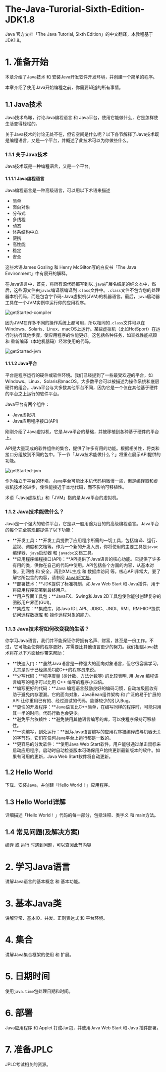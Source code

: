 # The-Java-Turorial-Sixth-Edition-JDK1.8

Java 官方文档「The Java Tutorial, Sixth Edition」的中文翻译，本教程基于JDK1.8。

# 1. 准备开始

本章介绍了Java技术 和 安装Java开发软件开发环境，并创建一个简单的程序。

本章介绍了使用Java开始编程之前，你需要知道的所有事情。

## 1.1 Java技术

Java技术鸟瞰，讨论Java编程语言 和 Java平台，使用它能做什么，它是怎样使生活变得轻松的。

关于Java技术的讨论无处不在，但它空间是什么呢？以下各节解释了Java技术既是编程语言，又是一个平台，并概述了此技术可以为你做些什么。

### 1.1.1 关于Java技术

Java技术既是一种编程语言，又是一个平台。

#### 1.1.1.1 Java编程语言

Java编程语言是一种高级语言，可以用以下术语来描述

- 简单
- 面向对象
- 分布式
- 多线程
- 动态
- 体系结构中立
- 便携
- 高性能
- 稳定
- 安全

这些术语James Gosling 和 Henry McGilton写的白皮书「The Java Environment」中有展开的解释。

在Java语言中，首先，将所有源代码都写到以`.java`扩展名结尾的纯文本中，然后，这些源文件由`javac`编译器编译到`.class`文件中。`.class`文件不包含您的处理器本机代码，而是包含字节码-Java虚拟机(JVM)的机器语言。最后，`java`启动器工具在一个JVM实例中运行你的应用程序。

![getStarted-compiler](./getStarted-compiler.gif)

因为JVM在许多不同的操作系统上都可用，所以相同的`.class`文件可以在Windows、Solaris、Linux、macOS上运行。某些虚拟机（比如HotSport）在运行时执行其他步骤，使应用程序的性能更好。这包括各种任务，如查找性能瓶颈 和 重新编译（本地机器码）经常使用的代码。

![getStarted-jvm](./getStarted-helloworld.gif)

#### 1.1.1.2 Java平台

平台是程序运行的硬件或软件环境。我们已经提到了一些最受欢迎的平台，如Windows、Linux、Solaris和macOS。大多数平台可以被描述为操作系统和底层硬件的组合。Java平台与大多数其他平台不同，因为它是一个仅在其他基于硬件的平台之上运行的软件平台。

Java平台有两个组件：

- Java虚拟机
- Java应用程序接口(API)

刚刚介绍了Java虚拟机，它是Java平台的基础，并被移植到各种基于硬件的平台上。

API是大量现成的软件组件的集合，提供了许多有用的功能。根据相关性，将类和接口分组放到不同的包中。下一节「Java技术能做什么？」将重点展示API提供的功能。

![getStarted-jvm](./getStarted-jvm.gif)

作为独立于平台的环境，Java平台可能比本机代码稍微慢一些，但是编译器和虚拟机技术的进步，使性能接近于本地代码，而不影响可移植性。

术语「Java虚拟机」和「JVM」指的是Java平台的虚拟机。

### 1.1.2 Java技术能做什么？

Java是一个强大的软件平台，它是以一般用途为目的的高级编程语言。Java平台的每个完全实现都提供了以下功能：

- **开发工具：**开发工具提供了应用程序所需的一切工具，包括编译、运行、监视、调度和文档等。作为一个新的开发人员，你将使用的主要工具是`javac`编译器、`java`启动器 和 `javadoc`文档工具。
- **应用程序编程接口(API)：**API提供了Java语言的核心功能。它提供了许多有用的类，供你在自己的代码中使用。API包括各个方面的内容，从基本对象，到网络 和 安全，再到XML生成 和 数据库访问 等。核心API非常大，要了解它所包含的内容，请参阅 [JavaSE文档](https://docs.oracle.com/javase/8/docs/index.html)。
- **部署技术：**JDK提供了标准机制，如Java Web Start 和 Java插件，用于将应用程序部署到最终用户。
- **用户界面工具包：**JavaFX、Swing和Java 2D工具包使你能够创建复杂的图形用户界面(GUI)。
- **集成库：**集成库，如Java IDL API、JDBC、JNDI、RMI、RMI-IIOP提供访问远程数据库 和 操作远程对象的能力。

### 1.1.3 Java技术将如何改变我的生活？

你学习Java语言，我们并不能保证你将拥有名声、财富，甚至是一份工作。不过，它可能会使你的程序更好，并需要比其他语言更少的努力。我们相信Java技术将在以下方面给你带来帮助：

- **快速入门：**虽然Java语言是一种强大的面向对象语言，但它很容易学习，尤其是对于已经熟悉C或C++的程序员来说。
- **少写代码：**程序度量 (类计数、方法计数等) 的比较表明, 用 Java 编程语言编写的程序可以比用 C++ 编写的程序小四倍。
- **编写更好的代码：**Java 编程语言鼓励良好的编码习惯，自动垃圾回收有助于避免内存泄漏。它的面向对象、JavaBean组件架构 和 广泛的易于扩展的API 让你重用已有的、经过测试的代码，能够较少的引入Bug。
- **更快的开发程序：**Java语言比C++简单，在编写同样的程序时，可能只用其一半的时间。代码行数也会更少。
- **避免平台依赖性：**避免使用其他语言编写的库，可以使程序保持可移植性。
- **一次编写，到处运行：**因为Java语言编写的应用程序被编译成与机器无关的字节码，它们在任何Java平台上运行都是一致的。
- **更容易的分发软件：**使用Java Web Start软件，用户能够通过单击鼠标来启动应用程序。启动时自动检查版本可确保用户始终更新最新版本的软件。如果有可用的更新，Java Web Start软件将自动更新。

## 1.2 Hello World

下载、安装Java，并创建「Hello World！」应用程序。

## 1.3 Hello World详解

详细描述「Hello World！」代码的每一部分，包括注释、类字义 和 main方法。

## 1.4 常见问题(及解决方案)

编译 或 运行 时遇到问题，可以查阅此节内容

# 2. 学习Java语言

讲解Java语言的基本概念 和 基本功能。

# 3. 基本Java类

讲解异常、基本IO、并发、正则表达式 和 平台环境。

# 4. 集合

讲解Java集合框架的使用 和 扩展。

# 5. 日期时间

使用`java.time`包处理日期和时间。

# 6. 部署

Java应用程序 和 Applet 打成Jar包，并使用Java Web Start 和 Java 插件部署。

# 7. 准备JPLC

JPLC考试相关的资源。